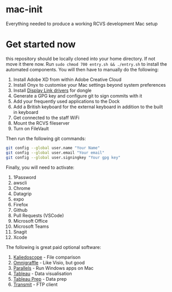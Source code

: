 # mac-init

Everything needed to produce a working RCVS development Mac setup

# Get started now

this repository should be locally cloned into your home directory. If not move it there
now. Run `sudo chmod 700 entry.sh && ./entry.sh` to install the automated components.
You will then have to manually do the following:

1. Install Adobe XD from within Adobe Creative Cloud
2. Install Onyx to customise your Mac settings beyond system preferences
3. Install [Display Link drivers](https://www.displaylink.com/downloads/macos) for
   dongle
4. Generate a GPG key and configure git to sign commits with it
5. Add your frequently used applications to the Dock
6. Add a British keyboard for the external keyboard in addition to the built in keyboard
7. Get connected to the staff WiFi
8. Mount the RCVS fileserver
9. Turn on FileVault

Then run the following git commands:

```bash
git config --global user.name "Your Name"
git config --global user.email "Your email"
git config --global user.signingkey "Your gpg key"
```

Finally, you will need to activate:

1. 1Password
2. awscli
3. Chrome
4. Datagrip
5. expo
6. Firefox
7. Github
8. Pull Requests (VSCode)
9. Microsoft Office
10. Microsoft Teams
11. Snagit
12. Xcode

The following is great paid optional software:

1. [Kaliedoscope](https://www.kaleidoscopeapp.com) - File comparison
2. [Omnigraffle](https://www.omnigroup.com/omnigraffle) - Like Visio, but good
3. [Parallels](https://www.parallels.com/uk) - Run Windows apps on Mac
4. [Tableau](https://www.tableau.com/en-gb/products/desktop) - Data visualisation
5. [Tableau Prep](https://www.tableau.com/en-gb/products/prep) - Data prep
6. [Transmit](https://panic.com/transmit) - FTP client
